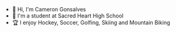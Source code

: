 - 👋 Hi, I'm Cameron Gonsalves
- 🏫 I'm a student at Sacred Heart High School
- 🏆 I enjoy Hockey, Soccer, Golfing, Skiing and Mountain Biking
